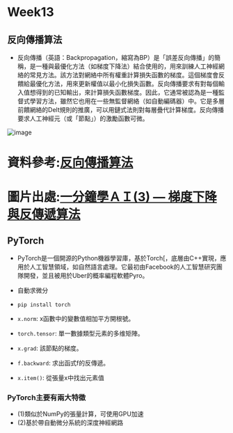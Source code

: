 # Week13
## 反向傳播算法
* 反向傳播（英語：Backpropagation，縮寫為BP）是「誤差反向傳播」的簡稱，是一種與最優化方法（如梯度下降法）結合使用的，用來訓練人工神經網絡的常見方法。該方法對網絡中所有權重計算損失函數的梯度。這個梯度會反饋給最優化方法，用來更新權值以最小化損失函數。反向傳播要求有對每個輸入值想得到的已知輸出，來計算損失函數梯度。因此，它通常被認為是一種監督式學習方法，雖然它也用在一些無監督網絡（如自動編碼器）中。它是多層前饋網絡的Delt規則的推廣，可以用鏈式法則對每層疊代計算梯度。反向傳播要求人工神經元（或「節點」）的激勵函數可微。

![image](https://user-images.githubusercontent.com/62419535/123519919-996ce100-d6e0-11eb-8a1d-542c6f75e590.png)

# 資料參考:[反向傳播算法](https://zh.wikipedia.org/wiki/%E5%8F%8D%E5%90%91%E4%BC%A0%E6%92%AD%E7%AE%97%E6%B3%95)
# 圖片出處:[一分鐘學ＡＩ(3) — 梯度下降與反傳遞算法](https://ccckmit.medium.com/%E4%B8%80%E5%88%86%E9%90%98%E5%AD%B8%EF%BD%81%EF%BD%89-3-%E6%A2%AF%E5%BA%A6%E4%B8%8B%E9%99%8D%E8%88%87%E5%8F%8D%E5%82%B3%E9%81%9E%E7%AE%97%E6%B3%95-90f1ed03ffdd)

## PyTorch
* PyTorch是一個開源的Python機器學習庫，基於Torch[，底層由C++實現，應用於人工智慧領域，如自然語言處理。它最初由Facebook的人工智慧研究團隊開發，並且被用於Uber的概率編程軟體Pyro。

* 自動求微分
* ```pip install torch ```
* ```x.norm```: x函數中的變數值相加平方開根號。
* ```torch.tensor```: 單一數據類型元素的多维矩陣。
* ```x.grad```: 該節點的梯度。
* ```f.backward```: 求出函式f的反傳遞。
* ```x.item()```: 從張量x中找出元素值

### PyTorch主要有兩大特徵
* (1)類似於NumPy的張量計算，可使用GPU加速
* (2)基於帶自動微分系統的深度神經網路
